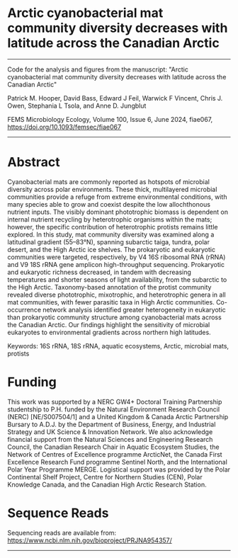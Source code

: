 # Arctic cyanobacterial mat community diversity decreases with latitude across the Canadian Arctic
---
Code for the analysis and figures from the manuscript: "Arctic cyanobacterial mat community diversity decreases with latitude across the Canadian Arctic"

Patrick M. Hooper, David Bass, Edward J Feil, Warwick F Vincent, Chris J. Owen, Stephania L Tsola, and Anne D. Jungblut

FEMS Microbiology Ecology, Volume 100, Issue 6, June 2024, fiae067, https://doi.org/10.1093/femsec/fiae067

---
# Abstract
Cyanobacterial mats are commonly reported as hotspots of microbial diversity across polar environments. These thick, multilayered microbial communities provide a refuge from extreme environmental conditions, with many species able to grow and coexist despite the low allochthonous nutrient inputs. The visibly dominant phototrophic biomass is dependent on internal nutrient recycling by heterotrophic organisms within the mats; however, the specific contribution of heterotrophic protists remains little explored. In this study, mat community diversity was examined along a latitudinal gradient (55–83°N), spanning subarctic taiga, tundra, polar desert, and the High Arctic ice shelves. The prokaryotic and eukaryotic communities were targeted, respectively, by V4 16S ribosomal RNA (rRNA) and V9 18S rRNA gene amplicon high-throughput sequencing. Prokaryotic and eukaryotic richness decreased, in tandem with decreasing temperatures and shorter seasons of light availability, from the subarctic to the High Arctic. Taxonomy-based annotation of the protist community revealed diverse phototrophic, mixotrophic, and heterotrophic genera in all mat communities, with fewer parasitic taxa in High Arctic communities. Co-occurrence network analysis identified greater heterogeneity in eukaryotic than prokaryotic community structure among cyanobacterial mats across the Canadian Arctic. Our findings highlight the sensitivity of microbial eukaryotes to environmental gradients across northern high latitudes.

Keywords: 16S rRNA, 18S rRNA, aquatic ecosystems, Arctic, microbial mats, protists

# Funding

This work was supported by a NERC GW4+ Doctoral Training Partnership studentship to P.H. funded by the Natural Environment Research Council (NERC) [NE/S007504/1] and a United Kingdom & Canada Arctic Partnership Bursary to A.D.J. by the Department of Business, Energy, and Industrial Strategy and UK Science & Innovation Network. We also acknowledge financial support from the Natural Sciences and Engineering Research Council, the Canadian Research Chair in Aquatic Ecosystem Studies, the Network of Centres of Excellence programme ArcticNet, the Canada First Excellence Research Fund programme Sentinel North, and the International Polar Year Programme MERGE. Logistical support was provided by the Polar Continental Shelf Project, Centre for Northern Studies (CEN), Polar Knowledge Canada, and the Canadian High Arctic Research Station.

# Sequence Reads
Sequencing reads are available from: https://www.ncbi.nlm.nih.gov/bioproject/PRJNA954357/

****
